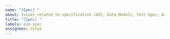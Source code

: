 ```yaml
---
name: "[Spec] "
about: Issues related to specification (API, Data Models, Test Spec, Arch)
title: "[Spec] "
labels: e2e-spec
assignees: nitya
---
```

